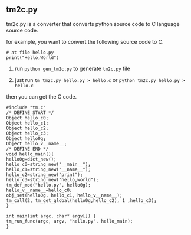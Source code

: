## tm2c.py

tm2c.py is a converter that converts python source code to C language source code.

for example, you want to convert the following source code to C.

```
# at file hello.py
print("Hello,World")
```

1. run `python gen_tm2c.py` to generate `tm2c.py` file

2. just run `tm tm2c.py hello.py > hello.c` or `python tm2c.py hello.py > hello.c`

then you can get the C code.

```
#include "tm.c"
/* DEFINE START */
Object hello_c0;
Object hello_c1;
Object hello_c2;
Object hello_c3;
Object hello0g;
Object hello_v__name__;
/* DEFINE END */
void hello_main(){
hello0g=dict_new();
hello_c0=string_new("__main__");
hello_c1=string_new("__name__");
hello_c2=string_new("print");
hello_c3=string_new("hello,world");
tm_def_mod("hello.py", hello0g);
hello_v__name__=hello_c0;
obj_set(hello0g, hello_c1, hello_v__name__);
tm_call(2, tm_get_global(hello0g,hello_c2), 1 ,hello_c3);
}

int main(int argc, char* argv[]) {
tm_run_func(argc, argv, "hello.py", hello_main);
}
```




